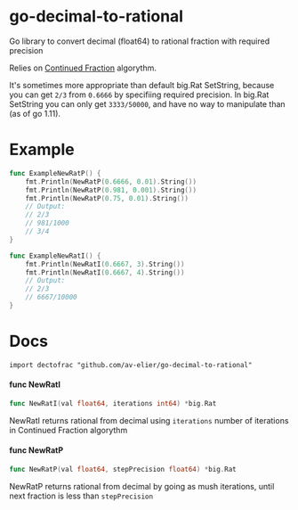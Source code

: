 # go-decimal-to-rational

Go library to convert decimal (float64) to rational fraction with required precision

Relies on [Continued Fraction](http://mathworld.wolfram.com/ContinuedFraction.html) algorythm.

It's sometimes more appropriate than default big.Rat SetString, because
you can get `2/3` from `0.6666` by specifiing required precision. In big.Rat SetString
you can only get `3333/50000`, and have no way to manipulate than (as of go 1.11).

# Example
```go
func ExampleNewRatP() {
	fmt.Println(NewRatP(0.6666, 0.01).String())
	fmt.Println(NewRatP(0.981, 0.001).String())
	fmt.Println(NewRatP(0.75, 0.01).String())
	// Output:
	// 2/3
	// 981/1000
	// 3/4
}
```
```go
func ExampleNewRatI() {
	fmt.Println(NewRatI(0.6667, 3).String())
	fmt.Println(NewRatI(0.6667, 4).String())
	// Output:
	// 2/3
	// 6667/10000
}
```

# Docs
```
import dectofrac "github.com/av-elier/go-decimal-to-rational"
```

#### func NewRatI

```go
func NewRatI(val float64, iterations int64) *big.Rat
```
NewRatI returns rational from decimal using `iterations` number of
iterations in Continued Fraction algorythm

#### func NewRatP

```go
func NewRatP(val float64, stepPrecision float64) *big.Rat
```
NewRatP returns rational from decimal by going as mush iterations, until
next fraction is less than `stepPrecision`
